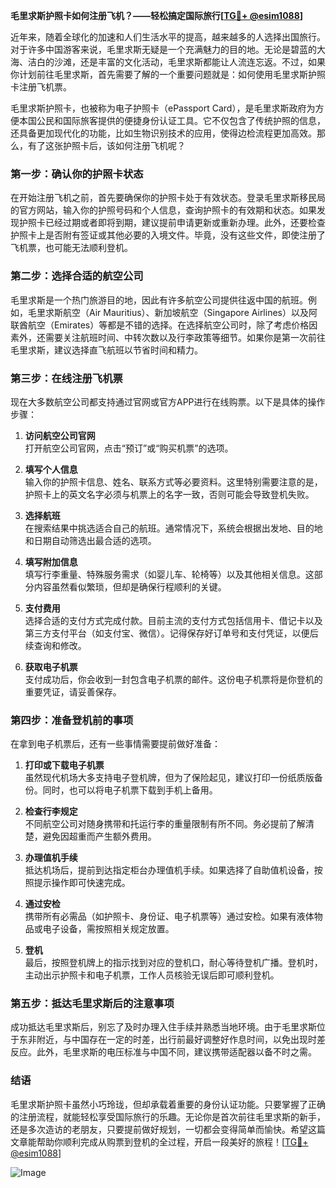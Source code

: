 **毛里求斯护照卡如何注册飞机？——轻松搞定国际旅行[[TG💪+ @esim1088](https://t.me/s/esim1088)]**

近年来，随着全球化的加速和人们生活水平的提高，越来越多的人选择出国旅行。对于许多中国游客来说，毛里求斯无疑是一个充满魅力的目的地。无论是碧蓝的大海、洁白的沙滩，还是丰富的文化活动，毛里求斯都能让人流连忘返。不过，如果你计划前往毛里求斯，首先需要了解的一个重要问题就是：如何使用毛里求斯护照卡注册飞机票。

毛里求斯护照卡，也被称为电子护照卡（ePassport Card），是毛里求斯政府为方便本国公民和国际旅客提供的便捷身份认证工具。它不仅包含了传统护照的信息，还具备更加现代化的功能，比如生物识别技术的应用，使得边检流程更加高效。那么，有了这张护照卡后，该如何注册飞机呢？

### **第一步：确认你的护照卡状态**

在开始注册飞机之前，首先要确保你的护照卡处于有效状态。登录毛里求斯移民局的官方网站，输入你的护照号码和个人信息，查询护照卡的有效期和状态。如果发现护照卡已经过期或者即将到期，建议提前申请更新或重新办理。此外，还要检查护照卡上是否附有签证或其他必要的入境文件。毕竟，没有这些文件，即使注册了飞机票，也可能无法顺利登机。

### **第二步：选择合适的航空公司**

毛里求斯是一个热门旅游目的地，因此有许多航空公司提供往返中国的航班。例如，毛里求斯航空（Air Mauritius）、新加坡航空（Singapore Airlines）以及阿联酋航空（Emirates）等都是不错的选择。在选择航空公司时，除了考虑价格因素外，还需要关注航班时间、中转次数以及行李政策等细节。如果你是第一次前往毛里求斯，建议选择直飞航班以节省时间和精力。

### **第三步：在线注册飞机票**

现在大多数航空公司都支持通过官网或官方APP进行在线购票。以下是具体的操作步骤：

1. **访问航空公司官网**  
   打开航空公司官网，点击“预订”或“购买机票”的选项。
   
2. **填写个人信息**  
   输入你的护照卡信息、姓名、联系方式等必要资料。这里特别需要注意的是，护照卡上的英文名字必须与机票上的名字一致，否则可能会导致登机失败。

3. **选择航班**  
   在搜索结果中挑选适合自己的航班。通常情况下，系统会根据出发地、目的地和日期自动筛选出最合适的选项。

4. **填写附加信息**  
   填写行李重量、特殊服务需求（如婴儿车、轮椅等）以及其他相关信息。这部分内容虽然看似繁琐，但却是确保行程顺利的关键。

5. **支付费用**  
   选择合适的支付方式完成付款。目前主流的支付方式包括信用卡、借记卡以及第三方支付平台（如支付宝、微信）。记得保存好订单号和支付凭证，以便后续查询和修改。

6. **获取电子机票**  
   支付成功后，你会收到一封包含电子机票的邮件。这份电子机票将是你登机的重要凭证，请妥善保存。

### **第四步：准备登机前的事项**

在拿到电子机票后，还有一些事情需要提前做好准备：

1. **打印或下载电子机票**  
   虽然现代机场大多支持电子登机牌，但为了保险起见，建议打印一份纸质版备份。同时，也可以将电子机票下载到手机上备用。

2. **检查行李规定**  
   不同航空公司对随身携带和托运行李的重量限制有所不同。务必提前了解清楚，避免因超重而产生额外费用。

3. **办理值机手续**  
   抵达机场后，提前到达指定柜台办理值机手续。如果选择了自助值机设备，按照提示操作即可快速完成。

4. **通过安检**  
   携带所有必需品（如护照卡、身份证、电子机票等）通过安检。如果有液体物品或电子设备，需按照相关规定放置。

5. **登机**  
   最后，按照登机牌上的指示找到对应的登机口，耐心等待登机广播。登机时，主动出示护照卡和电子机票，工作人员核验无误后即可顺利登机。

### **第五步：抵达毛里求斯后的注意事项**

成功抵达毛里求斯后，别忘了及时办理入住手续并熟悉当地环境。由于毛里求斯位于东非附近，与中国存在一定的时差，出行前最好调整好作息时间，以免出现时差反应。此外，毛里求斯的电压标准与中国不同，建议携带适配器以备不时之需。

### **结语**

毛里求斯护照卡虽然小巧玲珑，但却承载着重要的身份认证功能。只要掌握了正确的注册流程，就能轻松享受国际旅行的乐趣。无论你是首次前往毛里求斯的新手，还是多次造访的老朋友，只要提前做好规划，一切都会变得简单而愉快。希望这篇文章能帮助你顺利完成从购票到登机的全过程，开启一段美好的旅程！[[TG💪+ @esim1088](https://t.me/s/esim1088)]

![Image](https://i.postimg.cc/4NQfJmqS/Snipaste-2025-05-13-00-14-12.png)